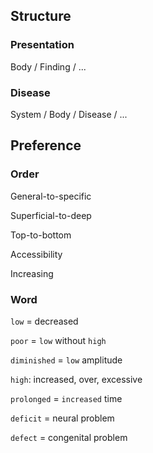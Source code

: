 ## Structure

### Presentation

Body / Finding / ...

### Disease

System / Body / Disease / ...

## Preference

### Order 

General-to-specific

Superficial-to-deep

Top-to-bottom

Accessibility

Increasing

### Word

`low` = decreased

`poor` = `low` without `high`

`diminished` = `low` amplitude

`high`: increased, over, excessive

`prolonged` = `increased` time

`deficit` = neural problem

`defect` = congenital problem
